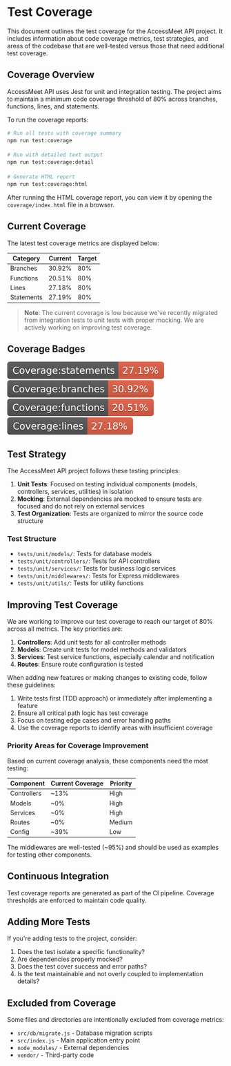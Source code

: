 # Test Coverage

This document outlines the test coverage for the AccessMeet API project. It includes information about code coverage metrics, test strategies, and areas of the codebase that are well-tested versus those that need additional test coverage.

## Coverage Overview

AccessMeet API uses Jest for unit and integration testing. The project aims to maintain a minimum code coverage threshold of 80% across branches, functions, lines, and statements.

To run the coverage reports:

```bash
# Run all tests with coverage summary
npm run test:coverage

# Run with detailed text output
npm run test:coverage:detail

# Generate HTML report
npm run test:coverage:html
```

After running the HTML coverage report, you can view it by opening the `coverage/index.html` file in a browser.

## Current Coverage 

The latest test coverage metrics are displayed below:

| Category   | Current | Target |
|------------|---------|--------|
| Branches  | 30.92% | 80%    |
| Functions | 20.51% | 80%    |
| Lines     | 27.18% | 80%    |
| Statements | 27.19% | 80%    |

> **Note**: The current coverage is low because we've recently migrated from integration tests to unit tests with proper mocking. We are actively working on improving test coverage.

## Coverage Badges

![Statements](badges/badge-statements.svg)
![Branches](badges/badge-branches.svg)
![Functions](badges/badge-functions.svg)
![Lines](badges/badge-lines.svg)

## Test Strategy

The AccessMeet API project follows these testing principles:

1. **Unit Tests**: Focused on testing individual components (models, controllers, services, utilities) in isolation
2. **Mocking**: External dependencies are mocked to ensure tests are focused and do not rely on external services
3. **Test Organization**: Tests are organized to mirror the source code structure

### Test Structure

- `tests/unit/models/`: Tests for database models
- `tests/unit/controllers/`: Tests for API controllers
- `tests/unit/services/`: Tests for business logic services
- `tests/unit/middlewares/`: Tests for Express middlewares
- `tests/unit/utils/`: Tests for utility functions

## Improving Test Coverage

We are working to improve our test coverage to reach our target of 80% across all metrics. The key priorities are:

1. **Controllers**: Add unit tests for all controller methods
2. **Models**: Create unit tests for model methods and validators
3. **Services**: Test service functions, especially calendar and notification
4. **Routes**: Ensure route configuration is tested

When adding new features or making changes to existing code, follow these guidelines:

1. Write tests first (TDD approach) or immediately after implementing a feature
2. Ensure all critical path logic has test coverage
3. Focus on testing edge cases and error handling paths
4. Use the coverage reports to identify areas with insufficient coverage

### Priority Areas for Coverage Improvement

Based on current coverage analysis, these components need the most testing:

| Component              | Current Coverage | Priority |
|------------------------|------------------|----------|
| Controllers            | ~13%             | High     |
| Models                 | ~0%              | High     |
| Services               | ~0%              | High     |
| Routes                 | ~0%              | Medium   |
| Config                 | ~39%             | Low      |

The middlewares are well-tested (~95%) and should be used as examples for testing other components.

## Continuous Integration

Test coverage reports are generated as part of the CI pipeline. Coverage thresholds are enforced to maintain code quality.

## Adding More Tests

If you're adding tests to the project, consider:

1. Does the test isolate a specific functionality?
2. Are dependencies properly mocked?
3. Does the test cover success and error paths?
4. Is the test maintainable and not overly coupled to implementation details?

## Excluded from Coverage

Some files and directories are intentionally excluded from coverage metrics:

- `src/db/migrate.js` - Database migration scripts
- `src/index.js` - Main application entry point
- `node_modules/` - External dependencies
- `vendor/` - Third-party code